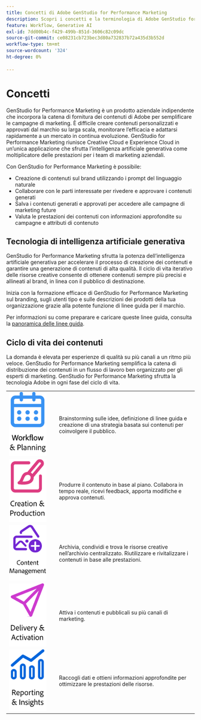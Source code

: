 ```yaml
---
title: Concetti di Adobe GenStudio for Performance Marketing
description: Scopri i concetti e la terminologia di Adobe GenStudio for Performance Marketing.
feature: Workflow, Generative AI
exl-id: 7dd00b4c-f429-499b-851d-3606c82c09dc
source-git-commit: ce08231cb723bec3d80a732837b72a435d3b552d
workflow-type: tm+mt
source-wordcount: '324'
ht-degree: 0%

---
```


# Concetti

GenStudio for Performance Marketing è un prodotto aziendale indipendente che incorpora la catena di fornitura dei contenuti di Adobe per semplificare le campagne di marketing. È difficile creare contenuti personalizzati e approvati dal marchio su larga scala, monitorare l’efficacia e adattarsi rapidamente a un mercato in continua evoluzione. GenStudio for Performance Marketing riunisce Creative Cloud e Experience Cloud in un’unica applicazione che sfrutta l’intelligenza artificiale generativa come moltiplicatore delle prestazioni per i team di marketing aziendali.

Con GenStudio for Performance Marketing è possibile:

- Creazione di contenuti sul brand utilizzando i prompt del linguaggio naturale
- Collaborare con le parti interessate per rivedere e approvare i contenuti generati
- Salva i contenuti generati e approvati per accedere alle campagne di marketing future
- Valuta le prestazioni dei contenuti con informazioni approfondite su campagne e attributi di contenuto

## Tecnologia di intelligenza artificiale generativa

GenStudio for Performance Marketing sfrutta la potenza dell’intelligenza artificiale generativa per accelerare il processo di creazione dei contenuti e garantire una generazione di contenuti di alta qualità. Il ciclo di vita iterativo delle risorse creative consente di ottenere contenuti sempre più precisi e allineati al brand, in linea con il pubblico di destinazione.

Inizia con la formazione efficace di GenStudio for Performance Marketing sul branding, sugli utenti tipo e sulle descrizioni dei prodotti della tua organizzazione grazie alla potente funzione di linee guida per il marchio.

Per informazioni su come preparare e caricare queste linee guida, consulta la [panoramica delle linee guida](../user-guide/guidelines/overview.md).

## Ciclo di vita dei contenuti

La domanda è elevata per esperienze di qualità su più canali a un ritmo più veloce. GenStudio for Performance Marketing semplifica la catena di distribuzione dei contenuti in un flusso di lavoro ben organizzato per gli esperti di marketing. GenStudio for Performance Marketing sfrutta la tecnologia Adobe in ogni fase del ciclo di vita.

<table style="table-layout:fixed">
<tr style="border: 0;">
    <td style="width: 120px;">
       <img alt="calendario" src="../assets/csc-workflow-planning.png" width="100">
    </td>
    <td>
        <p>Brainstorming sulle idee, definizione di linee guida e creazione di una strategia basata sui contenuti per coinvolgere il pubblico.</p>
    </td>
</tr>
<tr style="border: 0;">
    <td style="width: 120px;">
        <img alt="pennello e quadro" src="../assets/csc-creation-production.png" width="100">
    </td>
    <td>
        <p>Produrre il contenuto in base al piano. Collabora in tempo reale, ricevi feedback, apporta modifiche e approva contenuti.</p>
    </td>
</tr>
<tr style="border: 0;">
    <td style="width: 120px;">
        <img alt="immagini e altro ancora" src="../assets/csc-content-mgmt.png" width="100">
    </td>
    <td>
        <p>Archivia, condividi e trova le risorse creative nell’archivio centralizzato. Riutilizzare e rivitalizzare i contenuti in base alle prestazioni.</p>
    </td>
</tr>
<tr style="border: 0;">
    <td style="width: 120px;">
        <img alt="aereo di carta" src="../assets/csc-delivery-activation.png" width="100">
    </td>
    <td>
        <p>Attiva i contenuti e pubblicali su più canali di marketing.</P>
    </td>
</tr>
<tr style="border: 0;">
    <td style="width: 120px;">
        <img alt="grafico" src="../assets/csc-reporting-insights.png" width="100">
    </td>
    <td>
        <p>Raccogli dati e ottieni informazioni approfondite per ottimizzare le prestazioni delle risorse.</p>
    </td>
</tr>
</table>
